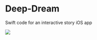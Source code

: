 # Deep-Dream
Swift code for an interactive story iOS app

![](https://gyazo.com/05748a559ac8d69ba9dbd1962b5d7687)
